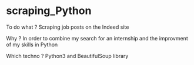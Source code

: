 # scraping_Python

To do what ?
Scraping job posts on the Indeed site

Why ? 
In order to combine my search for an internship and the improvment of my skills in Python

Which techno ?
Python3 and BeautifulSoup library